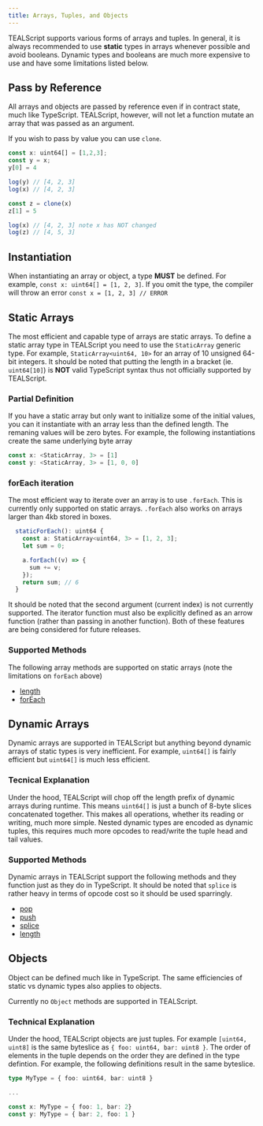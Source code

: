 ```yaml
---
title: Arrays, Tuples, and Objects
---
```


TEALScript supports various forms of arrays and tuples. In general, it is always recommended to use **static** types in arrays whenever possible and avoid booleans. Dynamic types and booleans are much more expensive to use and have some limitations listed below. 

## Pass by Reference
All arrays and objects are passed by reference even if in contract state, much like TypeScript. TEALScript, however, will not let a function mutate an array that was passed as an argument.

If you wish to pass by value you can use `clone`.

```ts
const x: uint64[] = [1,2,3];
const y = x;
y[0] = 4

log(y) // [4, 2, 3]
log(x) // [4, 2, 3]

const z = clone(x)
z[1] = 5

log(x) // [4, 2, 3] note x has NOT changed
log(z) // [4, 5, 3]
```

## Instantiation

When instantiating an array or object, a type **MUST** be defined. For example, `const x: uint64[] = [1, 2, 3]`. If you omit the type, the compiler will throw an error `const x = [1, 2, 3] // ERROR`

## Static Arrays

The most efficient and capable type of arrays are static arrays. To define a static array type in TEALScript you need to use the `StaticArray` generic type. For example, `StaticArray<uint64, 10>` for an array of 10 unsigned 64-bit integers. It should be noted that putting the length in a bracket (ie. `uint64[10]`) is **NOT** valid TypeScript syntax thus not officially supported by TEALScript.

### Partial Definition

If you have a static array but only want to initialize some of the initial values, you can it instantiate with an array less than the defined length. The remaning values will be zero bytes. For example, the following instantiations create the same underlying byte array

```ts
const x: <StaticArray, 3> = [1]
const y: <StaticArray, 3> = [1, 0, 0]
```

### forEach iteration

The most efficient way to iterate over an array is to use `.forEach`. This is currently only supported on static arrays. `.forEach` also works on arrays larger than 4kb stored in boxes. 

```ts
  staticForEach(): uint64 {
    const a: StaticArray<uint64, 3> = [1, 2, 3];
    let sum = 0;

    a.forEach((v) => {
      sum += v;
    });
    return sum; // 6
  }
```


It should be noted that the second argument (current index) is not currently supported. The iterator function must also be explicitly defined as an arrow function (rather than passing in another function). Both of these features are being considered for future releases.

### Supported Methods

The following array methods are supported on static arrays (note the limitations on `forEach` above)

* [length](https://developer.mozilla.org/en-US/docs/Web/JavaScript/Reference/Global_Objects/Array/length)
* [forEach](https://developer.mozilla.org/en-US/docs/Web/JavaScript/Reference/Global_Objects/Array/forEach)

## Dynamic Arrays

Dynamic arrays are supported in TEALScript but anything beyond dynamic arrays of static types is very inefficient. For example, `uint64[]` is fairly efficient but `uint64[]` is much less efficient. 

### Tecnical Explanation

Under the hood, TEALScript will chop off the length prefix of dynamic arrays during runtime. This means `uint64[]` is just a bunch of 8-byte slices concatenated together. This makes all operations, whether its reading or writing, much more simple. Nested dynamic types are encoded as dynamic tuples, this requires much more opcodes to read/write the tuple head and tail values. 

### Supported Methods

Dynamic arrays in TEALScript support the following methods and they function just as they do in TypeScript. It should be noted that `splice` is rather heavy in terms of opcode cost so it should be used sparringly.

* [pop](https://developer.mozilla.org/en-US/docs/Web/JavaScript/Reference/Global_Objects/Array/pop)
* [push](https://developer.mozilla.org/en-US/docs/Web/JavaScript/Reference/Global_Objects/Array/push)
* [splice](https://developer.mozilla.org/en-US/docs/Web/JavaScript/Reference/Global_Objects/Array/splice)
* [length](https://developer.mozilla.org/en-US/docs/Web/JavaScript/Reference/Global_Objects/Array/length)

## Objects

Object can be defined much like in TypeScript. The same efficiencies of static vs dynamic types also applies to objects. 

Currently no `Object` methods are supported in TEALScript.

### Technical Explanation 

Under the hood, TEALScript objects are just tuples. For example `[uint64, uint8]` is the same byteslice as `{ foo: uint64, bar: uint8 }`. The order of elements in the tuple depends on the order they are defined in the type defintion. For example, the following definitions result in the same byteslice.

```ts
type MyType = { foo: uint64, bar: uint8 }

...

const x: MyType = { foo: 1, bar: 2}
const y: MyType = { bar: 2, foo: 1 }
```
